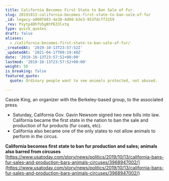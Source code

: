 ```yaml
---
title: California Becomes First State to Ban Sale of Fur.
slug: 20191013-california-becomes-first-state-to-ban-sale-of-fur
_id: legacy-a900f883-4e38-4d0d-b3e3-953fdcff3259
_rev: Pxytp4DhfU5gNtP633lxtq
type: quick_quotes
draft: false
aliases:
  - /california-becomes-first-state-to-ban-sale-of-fur/
_createdAt: '2019-10-13T23:57:52Z'
_updatedAt: '2021-04-17T09:19:40Z'
date: '2019-10-13T23:57:52+00:00'
lastmod: '2019-10-13T23:57:52+00:00'
weight: 50
is_breaking: false
featured_quote:
  quote: Ordinary people want to see animals protected, not abused.

---
```

Cassie King, an organizer with the Berkeley-based group, to the associated press.

* Saturday, California Gov. Gavin Newsom signed two new bills into law. California became the first state in the nation to ban the sale and production of fur products (fur coats, etc).
* California also became one of the only states to not allow animals to perform in the circus.

**California becomes first state to ban fur production and sales; animals also barred from circuses**  
[https://www.usatoday.com/story/news/politics/2019/10/13/california-bans-fur-sales-and-production-bars-animals-circuses/3968947002/](https://www.usatoday.com/story/news/politics/2019/10/13/california-bans-fur-sales-and-production-bars-animals-circuses/3968947002/)